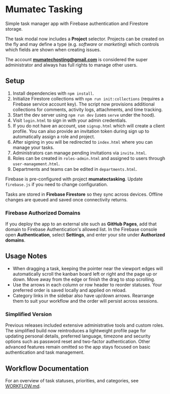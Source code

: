 # Mumatec Tasking

Simple task manager app with Firebase authentication and Firestore storage.

The task modal now includes a **Project** selector. Projects can be created on
the fly and may define a type (e.g. *software* or *marketing*) which controls
which fields are shown when creating issues.

The account **mumatechosting@gmail.com** is considered the super administrator
and always has full rights to manage other users.

## Setup

1. Install dependencies with `npm install`.
2. Initialize Firestore collections with `npm run init:collections` (requires a
   Firebase service account key). The script now provisions additional
   collections for comments, activity logs, attachments, and time tracking.
3. Start the dev server using `npm run dev` (uses `serve` under the hood).
4. Visit `login.html` to sign in with your admin credentials.
5. If you do not have an account, use `signup.html` which will create a client
   profile.
   You can also provide an invitation token during sign up to automatically
   assign a role and project.
6. After signing in you will be redirected to `index.html` where you can manage
   your tasks.
7. Administrators can manage pending invitations via `invite.html`.
8. Roles can be created in `roles-admin.html` and assigned to users through
   `user-management.html`.
9. Departments and teams can be edited in `departments.html`.

Firebase is pre-configured with project **mumatectasking**. Update `firebase.js`
 if you need to change configuration.

Tasks are stored in **Firebase Firestore** so they sync across devices. Offline
changes are queued and saved once connectivity returns.

### Firebase Authorized Domains

If you deploy the app to an external site such as **GitHub Pages**, add that
domain to Firebase Authentication's allowed list. In the Firebase console open
**Authentication**, select **Settings**, and enter your site under
**Authorized domains**.

## Usage Notes

- When dragging a task, keeping the pointer near the viewport edges will
  automatically scroll the kanban board left or right and the page up or down.
  Move away from the edge or finish the drag to stop scrolling.
- Use the arrows in each column or row header to reorder statuses. Your
  preferred order is saved locally and applied on reload.
- Category links in the sidebar also have up/down arrows. Rearrange them to
  suit your workflow and the order will persist across sessions.

### Simplified Version

Previous releases included extensive administrative tools and custom roles.
The simplified build now reintroduces a lightweight profile page for updating
personal details, preferred language, timezone and security options such as
password reset and two-factor authentication. Other advanced features remain
omitted so the app stays focused on basic authentication and task management.

## Workflow Documentation
For an overview of task statuses, priorities, and categories, see [WORKFLOW.md](./WORKFLOW.md).
